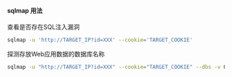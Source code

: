 #### sqlmap 用法

查看是否存在SQL注入漏洞

```bash
sqlmap -u 'http://TARGET_IP?id=XXX' --cookie='TARGET_COOKIE'
```

探测存放Web应用数据的数据库名称

```bash
sqlmap -u "http://TARGET_IP?id=XXX" --cookie="TARGET_COOKIE" --dbs -v 0
```

